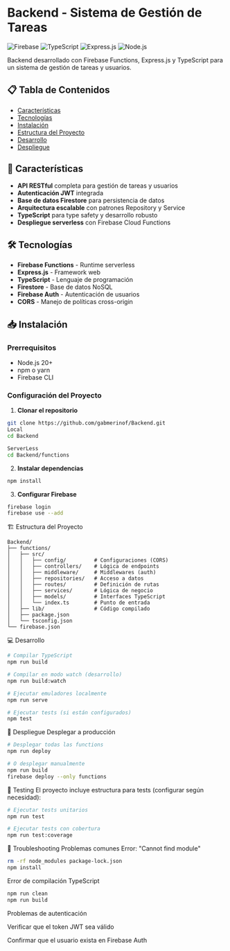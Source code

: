 # Backend - Sistema de Gestión de Tareas

![Firebase](https://img.shields.io/badge/Firebase-FFCA28?style=for-the-badge&logo=firebase&logoColor=black)
![TypeScript](https://img.shields.io/badge/TypeScript-007ACC?style=for-the-badge&logo=typescript&logoColor=white)
![Express.js](https://img.shields.io/badge/Express.js-404D59?style=for-the-badge)
![Node.js](https://img.shields.io/badge/Node.js-339933?style=for-the-badge&logo=nodedotjs&logoColor=white)

Backend desarrollado con Firebase Functions, Express.js y TypeScript para un sistema de gestión de tareas y usuarios.

## 📋 Tabla de Contenidos

- [Características](#-características)
- [Tecnologías](#-tecnologías)
- [Instalación](#-instalación)
- [Estructura del Proyecto](#-estructura-del-proyecto)
- [Desarrollo](#-desarrollo)
- [Despliegue](#-despliegue)

## 🚀 Características

- **API RESTful** completa para gestión de tareas y usuarios
- **Autenticación JWT** integrada
- **Base de datos Firestore** para persistencia de datos
- **Arquitectura escalable** con patrones Repository y Service
- **TypeScript** para type safety y desarrollo robusto
- **Despliegue serverless** con Firebase Cloud Functions

## 🛠 Tecnologías

- **Firebase Functions** - Runtime serverless
- **Express.js** - Framework web
- **TypeScript** - Lenguaje de programación
- **Firestore** - Base de datos NoSQL
- **Firebase Auth** - Autenticación de usuarios
- **CORS** - Manejo de políticas cross-origin

## 📥 Instalación

### Prerrequisitos

- Node.js 20+ 
- npm o yarn
- Firebase CLI

### Configuración del Proyecto

1. **Clonar el repositorio**
```bash
git clone https://github.com/gabmerinof/Backend.git
Local
cd Backend

ServerLess
cd Backend/functions
```

2. **Instalar dependencias**
```bash
npm install
```

3. **Configurar Firebase**
```bash
firebase login
firebase use --add
```

🏗 Estructura del Proyecto
```text
Backend/
├── functions/
│   ├── src/
│   │   ├── config/         # Configuraciones (CORS)
│   │   ├── controllers/    # Lógica de endpoints
│   │   ├── middleware/     # Middlewares (auth)
│   │   ├── repositories/   # Acceso a datos
│   │   ├── routes/         # Definición de rutas
│   │   ├── services/       # Lógica de negocio
│   │   ├── models/         # Interfaces TypeScript
│   │   └── index.ts        # Punto de entrada
│   ├── lib/                # Código compilado
│   ├── package.json
│   └── tsconfig.json
└── firebase.json
```
💻 Desarrollo
```bash
# Compilar TypeScript
npm run build

# Compilar en modo watch (desarrollo)
npm run build:watch

# Ejecutar emuladores localmente
npm run serve

# Ejecutar tests (si están configurados)
npm test
```

🚀 Despliegue
Desplegar a producción
```bash
# Desplegar todas las functions
npm run deploy

# O desplegar manualmente
npm run build
firebase deploy --only functions
```

🧪 Testing
El proyecto incluye estructura para tests (configurar según necesidad):
```bash
# Ejecutar tests unitarios
npm run test

# Ejecutar tests con cobertura
npm run test:coverage
```

🐛 Troubleshooting
Problemas comunes
Error: "Cannot find module"
```bash
rm -rf node_modules package-lock.json
npm install
```

Error de compilación TypeScript
```bash
npm run clean
npm run build
```

Problemas de autenticación

Verificar que el token JWT sea válido

Confirmar que el usuario exista en Firebase Auth

